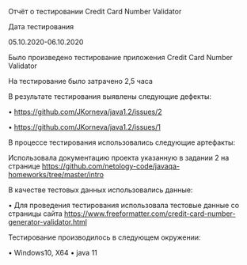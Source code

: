 Отчёт о тестировании Credit Card Number Validator

Дата тестирования

05.10.2020-06.10.2020

Было произведено тестирование приложения Credit Card Number Validator

На тестирование было затрачено 2,5 часа

В результате тестирования выявлены следующие дефекты:

•	https://github.com/JKorneva/java1.2/issues/2

•	https://github.com/JKorneva/java1.2/issues/1


В процессе тестирования использовались следующие артефакты:

Использовала документацию проекта указанную в задании 2 на странице https://github.com/netology-code/javaqa-homeworks/tree/master/intro

В качестве тестовых данных использовались данные:

•	Для проведения тестирования использовала тестовые данные со страницы сайта https://www.freeformatter.com/credit-card-number-generator-validator.html

Тестирование производилось в следующем окружении:

•	Windows10, X64
•	java 11

